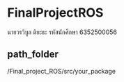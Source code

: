 # FinalProjectROS
  นายวรวิบูล ติยะธะ รหัสนักศึกษา 6352500056
## path_folder
  /Final_project_ROS/src/your_package
